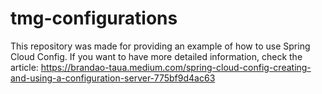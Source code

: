 # tmg-configurations

This repository was made for providing an example of how to use Spring Cloud Config. If you want to have more detailed information, check the article: https://brandao-taua.medium.com/spring-cloud-config-creating-and-using-a-configuration-server-775bf9d4ac63
